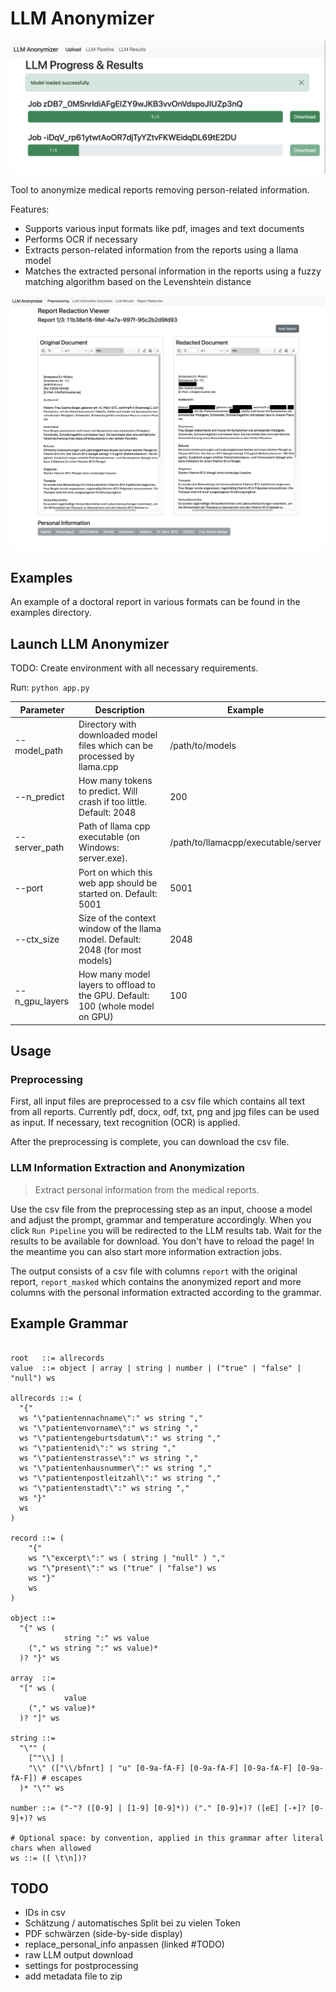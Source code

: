 # LLM Anonymizer 

![alt text](image.png)

Tool to anonymize medical reports removing person-related information.

Features:

- Supports various input formats like pdf, images and text documents
- Performs OCR if necessary
- Extracts person-related information from the reports using a llama model
- Matches the extracted personal information in the reports using a fuzzy matching algorithm based on the Levenshtein distance


![Redaction View of the Tool. Side-by-side documents, left side original, right side redacted view](image_redaction_view.png)

## Examples

An example of a doctoral report in various formats can be found in the examples directory.


## Launch LLM Anonymizer

TODO: Create environment with all necessary requirements.

Run:
`python app.py`

|Parameter|Description|Example|
|---|---|---|
|--model_path|Directory with downloaded model files which can be processed by llama.cpp|/path/to/models|
|--n_predict|How many tokens to predict. Will crash if too little. Default: 2048|200|
|--server_path|Path of llama cpp executable (on Windows: server.exe).|/path/to/llamacpp/executable/server|
|--port|Port on which this web app should be started on. Default: 5001|5001|
|--ctx_size|Size of the context window of the llama model. Default: 2048 (for most models)|2048|
|--n_gpu_layers|How many model layers to offload to the GPU. Default: 100 (whole model on GPU)|100|

## Usage

### Preprocessing

First, all input files are preprocessed to a csv file which contains all text from all reports. Currently pdf, docx, odf, txt, png and jpg files can be used as input. If necessary, text recognition (OCR) is applied. 

After the preprocessing is complete, you can download the csv file. 

### LLM Information Extraction and Anonymization

> Extract personal information from the medical reports.

Use the csv file from the preprocessing step as an input, choose a model and adjust the prompt, grammar and temperature accordingly. When you click `Run Pipeline` you will be redirected to the LLM results tab. Wait for the results to be available for download. You don't have to reload the page! In the meantime you can also start more information extraction jobs.

The output consists of a csv file with columns `report` with the original report, `report_masked` which contains the anonymized report and more columns with the personal information extracted according to the grammar.


## Example Grammar

```

root   ::= allrecords
value  ::= object | array | string | number | ("true" | "false" | "null") ws

allrecords ::= (
  "{"
  ws "\"patientennachname\":" ws string ","
  ws "\"patientenvorname\":" ws string ","
  ws "\"patientengeburtsdatum\":" ws string ","
  ws "\"patientenid\":" ws string ","
  ws "\"patientenstrasse\":" ws string ","
  ws "\"patientenhausnummer\":" ws string ","
  ws "\"patientenpostleitzahl\":" ws string ","
  ws "\"patientenstadt\":" ws string ","
  ws "}"
  ws
)

record ::= (
    "{"
    ws "\"excerpt\":" ws ( string | "null" ) ","
    ws "\"present\":" ws ("true" | "false") ws 
    ws "}"
    ws
)

object ::=
  "{" ws (
            string ":" ws value
    ("," ws string ":" ws value)*
  )? "}" ws

array  ::=
  "[" ws (
            value
    ("," ws value)*
  )? "]" ws

string ::=
  "\"" (
    [^"\\] |
    "\\" (["\\/bfnrt] | "u" [0-9a-fA-F] [0-9a-fA-F] [0-9a-fA-F] [0-9a-fA-F]) # escapes
  )* "\"" ws

number ::= ("-"? ([0-9] | [1-9] [0-9]*)) ("." [0-9]+)? ([eE] [-+]? [0-9]+)? ws

# Optional space: by convention, applied in this grammar after literal chars when allowed
ws ::= ([ \t\n])?
```

## TODO

- IDs in csv
- Schätzung / automatisches Split bei zu vielen Token
- PDF schwärzen (side-by-side display)
- replace_personal_info anpassen (linked #TODO)
- raw LLM output download
- settings for postprocessing
- add metadata file to zip
